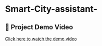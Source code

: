 # Smart-City-assistant-

## 🎥 Project Demo Video

[Click here to watch the demo video](https://drive.google.com/file/d/1U31Nko_ZpEy49lcxRGkheBL1OcUiFmnc/view?usp=sharing)
